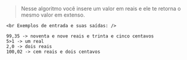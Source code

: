 >Nesse algoritmo você insere um valor em reais e ele te retorna o mesmo valor em extenso.

```
<br Exemplos de entrada e suas saídas: />

99,35 -> noventa e nove reais e trinta e cinco centavos
5>1 -> um real
2,0 -> dois reais
100,02 -> cem reais e dois centavos
```
